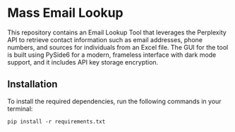 # Mass Email Lookup
This repository contains an Email Lookup Tool that leverages the Perplexity API to retrieve contact information such as email addresses, phone numbers, and sources for individuals from an Excel file. The GUI for the tool is built using PySide6 for a modern, frameless interface with dark mode support, and it includes API key storage encryption.

## Installation
To install the required dependencies, run the following commands in your terminal:

    pip install -r requirements.txt
